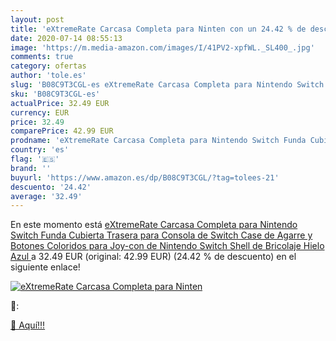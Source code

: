 ```yaml
---
layout: post
title: 'eXtremeRate Carcasa Completa para Ninten con un 24.42 % de descuento'
date: 2020-07-14 08:55:13
image: 'https://m.media-amazon.com/images/I/41PV2-xpfWL._SL400_.jpg'
comments: true
category: ofertas
author: 'tole.es'
slug: 'B08C9T3CGL-es eXtremeRate Carcasa Completa para Nintendo Switch Funda...'
sku: 'B08C9T3CGL-es'
actualPrice: 32.49 EUR
currency: EUR
price: 32.49
comparePrice: 42.99 EUR
prodname: 'eXtremeRate Carcasa Completa para Nintendo Switch Funda Cubierta Trasera para Consola de Switch Case de Agarre y Botones Coloridos para Joy-con de Nintendo Switch Shell de Bricolaje Hielo Azul '
country: 'es'
flag: '🇪🇸'
brand: ''
buyurl: 'https://www.amazon.es/dp/B08C9T3CGL/?tag=tolees-21'
descuento: '24.42'
average: '32.49'
---
```


En este momento está [eXtremeRate Carcasa Completa para Nintendo Switch Funda Cubierta Trasera para Consola de Switch Case de Agarre y Botones Coloridos para Joy-con de Nintendo Switch Shell de Bricolaje Hielo Azul ](https://www.amazon.es/dp/B08C9T3CGL/?tag=tolees-21) a 32.49 EUR (original: 42.99 EUR) (24.42 %  de descuento) en el siguiente enlace!

[![eXtremeRate Carcasa Completa para Ninten](https://m.media-amazon.com/images/I/41PV2-xpfWL._SL400_.jpg)](https://www.amazon.es/dp/B08C9T3CGL/?tag=tolees-21)

🔎:


[🛒 Aquí!!!](https://www.amazon.es/dp/B08C9T3CGL/?tag=tolees-21)
